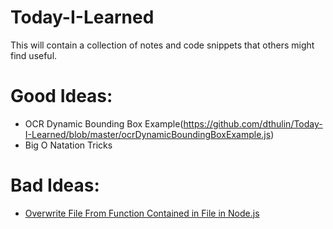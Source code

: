 # Today-I-Learned
This will contain a collection of notes and code snippets that others might find useful.

# Good Ideas:
- OCR Dynamic Bounding Box Example(https://github.com/dthulin/Today-I-Learned/blob/master/ocrDynamicBoundingBoxExample.js)
- Big O Natation Tricks
# Bad Ideas:
- [Overwrite File From Function Contained in File in Node.js](https://github.com/dthulin/Today-I-Learned/blob/master/NodeFunctionCanOverwriteFileContainingFunction.js)
